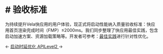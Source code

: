 <!-- 源地址: https://iot.mi.com/vela/quickapp/zh/guide/publish/acceptance-criteria.html -->

# # 验收标准

为持续提升Vela快应用的用户体验，现正式将启动性能纳入质量验收标准：快应用首页渲染完成时间（FMP）≤2000ms。我们同步整理了快应用最佳实践，包含启动加速方案、资源加载策略等。开发者可参考：[最佳实践](</vela/quickapp/zh/guide/best-practice/>)进行针对性优化。

← [ 启动时延优化 ](</vela/quickapp/zh/guide/best-practice/start.html>) [ APILevel2 ](</vela/quickapp/zh/guide/version/APILevel2.html>) → 

